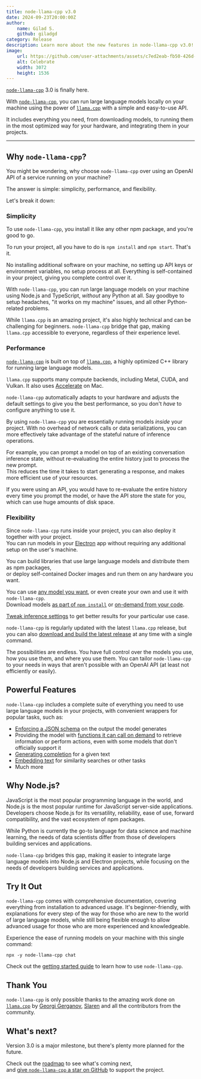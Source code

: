 ```yaml
---
title: node-llama-cpp v3.0
date: 2024-09-23T20:00:00Z
author:
    name: Gilad S.
    github: giladgd
category: Release
description: Learn more about the new features in node-llama-cpp v3.0!
image:
    url: https://github.com/user-attachments/assets/c7ed2eab-fb50-426d-9019-aed40147f30e
    alt: Celebrate
    width: 3072
    height: 1536
---
```

[`node-llama-cpp`](https://node-llama-cpp.withcat.ai) 3.0 is finally here.

With [`node-llama-cpp`](https://node-llama-cpp.withcat.ai), you can run large language models locally on your machine using the power of [`llama.cpp`](https://github.com/ggerganov/llama.cpp) with a simple and easy-to-use API.

It includes everything you need, from downloading models, to running them in the most optimized way for your hardware, and integrating them in your projects.

---

## Why `node-llama-cpp`?
You might be wondering, why choose `node-llama-cpp` over using an OpenAI API of a service running on your machine?

The answer is simple: simplicity, performance, and flexibility.

Let's break it down:

### Simplicity
To use `node-llama-cpp`, you install it like any other npm package, and you're good to go.

To run your project, all you have to do is `npm install` and `npm start`. That's it.

No installing additional software on your machine, no setting up API keys or environment variables, no setup process at all.
Everything is self-contained in your project, giving you complete control over it.

With `node-llama-cpp`, you can run large language models on your machine using Node.js and TypeScript, _without_ any Python at all.
Say goodbye to setup headaches, "it works on my machine" issues, and all other Python-related problems.

While `llama.cpp` is an amazing project, it's also highly technical and can be challenging for beginners.
`node-llama-cpp` bridge that gap, making `llama.cpp` accessible to everyone, regardless of their experience level.

### Performance
[`node-llama-cpp`](https://node-llama-cpp.withcat.ai) is built on top of [`llama.cpp`](https://github.com/ggerganov/llama.cpp), a highly optimized C++ library for running large language models.

`llama.cpp` supports many compute backends, including Metal, CUDA, and Vulkan. It also uses [Accelerate](https://developer.apple.com/accelerate/) on Mac.

`node-llama-cpp` automatically adapts to your hardware and adjusts the default settings to give you the best performance,
so you don't _have_ to configure anything to use it.

By using `node-llama-cpp` you are essentially running models _inside_ your project.
With no overhead of network calls or data serializations,
you can more effectively take advantage of the stateful nature of inference operations.

For example, you can prompt a model on top of an existing conversation inference state,
without re-evaluating the entire history just to process the new prompt.
<br/>
This reduces the time it takes to start generating a response, and makes more efficient use of your resources.

If you were using an API, you would have to re-evaluate the entire history every time you prompt the model,
or have the API store the state for you, which can use huge amounts of disk space.

### Flexibility
Since `node-llama-cpp` runs inside your project, you can also deploy it together with your project.
<br/>
You can run models in your [Electron](../guide/electron.md) app without requiring any additional setup on the user's machine.

You can build libraries that use large language models and distribute them as npm packages,
<br/>
or deploy self-contained Docker images and run them on any hardware you want.

You can use [any model you want](../guide/choosing-a-model.md), or even create your own and use it with `node-llama-cpp`.
<br/>
Download models [as part of `npm install`](../guide/downloading-models.md) or [on-demand from your code](../guide/downloading-models.md#programmatic).

[Tweak inference settings](../guide/chat-session.md#repeat-penalty) to get better results for your particular use case.

`node-llama-cpp` is regularly updated with the latest `llama.cpp` release,
but you can also [download and build the latest release](../guide/building-from-source.md#download-new-release) at any time with a single command.

The possibilities are endless.
You have full control over the models you use, how you use them, and where you use them.
You can tailor `node-llama-cpp` to your needs in ways that aren't possible with an OpenAI API (at least not efficiently or easily).

## Powerful Features
`node-llama-cpp` includes a complete suite of everything you need to use large language models in your projects,
with convenient wrappers for popular tasks, such as:
* [Enforcing a JSON schema](../guide/chat-session.md#response-json-schema) on the output the model generates
* Providing the model with [functions it can call on demand](../guide/chat-session.md#function-calling) to retrieve information or perform actions, even with some models that don't officially support it
* [Generating completion](../guide/text-completion.md) for a given text
* [Embedding text](../guide/embedding.md) for similarity searches or other tasks
* Much more

## Why Node.js?
JavaScript is the most popular programming language in the world, and Node.js is the most popular runtime for JavaScript server-side applications.
Developers choose Node.js for its versatility, reliability, ease of use, forward compatibility, and the vast ecosystem of npm packages.

While Python is currently the go-to language for data science and machine learning,
the needs of data scientists differ from those of developers building services and applications.

`node-llama-cpp` bridges this gap, making it easier to integrate large language models into Node.js and Electron projects,
while focusing on the needs of developers building services and applications.

## Try It Out
`node-llama-cpp` comes with comprehensive documentation, covering everything from installation to advanced usage.
It's beginner-friendly, with explanations for every step of the way for those who are new to the world of large language models,
while still being flexible enough to allow advanced usage for those who are more experienced and knowledgeable.

Experience the ease of running models on your machine with this single command:
```shell
npx -y node-llama-cpp chat
```

Check out the [getting started guide](../guide/index.md) to learn how to use `node-llama-cpp`.

## Thank You
`node-llama-cpp` is only possible thanks to the amazing work done on [`llama.cpp`](https://github.com/ggerganov/llama.cpp) by [Georgi Gerganov](https://github.com/ggerganov), [Slaren](https://github.com/slaren) and all the contributors from the community.

## What's next?
Version 3.0 is a major milestone, but there's plenty more planned for the future.

Check out the [roadmap](https://github.com/orgs/withcatai/projects/1) to see what's coming next,
<br />
and [give `node-llama-cpp` a star on GitHub](https://github.com/withcatai/node-llama-cpp) to support the project.
